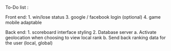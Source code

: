 To-Do list :

Front end:
	1. win/lose status
	3. google / facebook login (optional)
	4. game mobile adaptable
	
Back end: 
	1. scoreboard interface styling
	2. Database server
		a. Activate geolocation when choosing to view local rank 
		b. Send back ranking data for the user (local, global)
